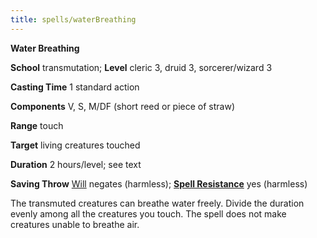 ```yaml
---
title: spells/waterBreathing
---
```

 **Water Breathing**

**School** transmutation; **Level** cleric 3, druid 3, sorcerer/wizard 3

**Casting Time** 1 standard action

**Components** V, S, M/DF (short reed or piece of straw)

**Range** touch

**Target** living creatures touched

**Duration** 2 hours/level; see text

**Saving Throw** [Will](../combat.md#_will) negates (harmless); **[Spell Resistance](../glossary.md#_spell-resistance)** yes (harmless)

The transmuted creatures can breathe water freely. Divide the duration evenly among all the creatures you touch. The spell does not make creatures unable to breathe air.

